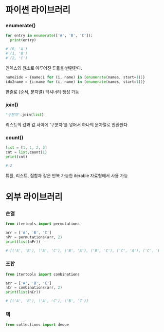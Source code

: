 # 파이썬 라이브러리

### enumerate()
```python
for entry in enumerate(['A', 'B', 'C']):
  print(entry)

# (0, 'A')
# (1, 'B')
# (2, 'C')
```
인덱스와 원소로 이루어진 튜플을 반환한다.

```python
name2idx = {name:i for (i, name) in (enumerate(names, start=1))}
idx2name = {i:name for (i, name) in (enumerate(names, start=1))}
```
한줄로 {순서, 문자열} 딕셔너리 생성 가능

### join()
```python
"구분자".join(list)
```
리스트의 값과 값 사이에 '구분자'를 넣어서 하나의 문자열로 반환한다.

### count()
```python
list = [1, 1, 2, 3]
cnt = list.count(1)
print(cnt)

# 2
```
튜플, 리스트, 집합과 같은 반복 가능한 iterable 자료형에서 사용 가능

# 외부 라이브러리

### 순열
```python
from itertools import permutations

arr = ['A', 'B', 'C']
nPr = permutations(arr, 2)
print(list(nPr))

# [('A', 'B'), ('A', 'C'), ('B', 'A'), ('B', 'C'), ('C', 'A'), ('C', 'B')]
```

### 조합
```python
from itertools import combinations

arr = ['A', 'B', 'C']
nCr = combinations(arr, 2)
print(list(nCr))

# [('A', 'B'), ('A', 'C'), ('B', 'C')]
```

### 덱
```python
from collections import deque
```
